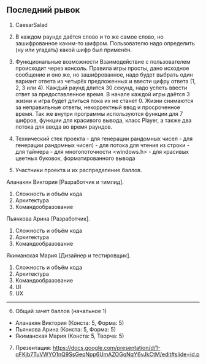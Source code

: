 ## Последний рывок

1. CaesarSalad
2. В каждом раунде даётся слово и то же самое слово, но зашифрованное каким-то шифром. Пользователю надо определить (ну или угадать) какой шифр был применён.
3. Функциональные возможности
  Взаимодействие с пользователем происходит через консоль.
  Правила игры просты, дано исходное сообщение и оно же, но зашифрованное, надо будет выбрать один вариант ответа из четырёх предложенных и ввести цифру ответа (1, 2, 3 или 4). Каждый раунд длится 30 секунд, надо успеть ввести ответ за предоставленное время. В начале каждой игры даётся 3 жизни и игра будет длиться пока их не станет 0. Жизни снимаются за неправильные ответы, некорректный ввод и просроченное время. 
  Так же внутри программы используются функции для 7 шифров, функции для красивого вывода, класс Player, а также два потока для ввода во время раундов.
4. Технический стек проекта
    <cstdlib> - для генерации рандомных чисел
    <ctime> - для генерации рандомных чисел)
    <sstream> - для потока для чтения из строки
    <chrono> - для таймера
    <thread> - для многопоточности
    <windows.h> - для красивых цветных буковок, форматированного вывода

5. Участники проекта и их распределение баллов.

Аланакян Виктория [Разработчик и тимлид]. 
 1. Сложность и объём кода
 2. Архитектура
 3. Командообразование

 Пьянкова Арина [Разработчик]. 
 1. Сложность и объём кода
 2. Архитектура
 3. Командообразование

 Якиманская Мария [Дизайнер и тестировщик]. 
 1. Сложность и объём кода
 2. Архитектура
 3. Командообразование
 4. UI
 5. UX
___________
6. Общий зачет баллов (начальное 1)
- Аланакян Виктория (Конста: 5, Форма: 5)
- Пьянкова Арина (Конста: 5, Форма: 5)
- Якиманская Мария (Конста: 5, Творча: 5)
7. Презентация: https://docs.google.com/presentation/d/1-qFKjb7TuVWYO1nQ9SsGeqNpp6UmAZOGqNqY6vJkCtM/edit#slide=id.p
